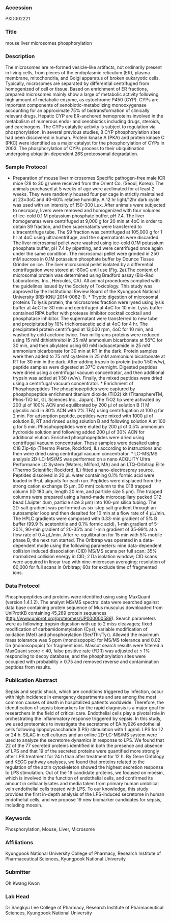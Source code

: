### Accession
PXD002221

### Title
mouse liver microsomes phosphorylation

### Description
The microsomes are re-formed vesicle-like artifacts, not ordinarily present in living cells, from pieces of the endoplasmic reticulum (ER), plasma membrane, mitochondria, and Golgi apparatus of broken eukaryotic cells. Typically, microsomes are separated by differential centrifuged from homogenized of cell or tissue. Based on enrichment of ER fractions, prepared microsomes mainly show a large of metabolic activity following high amount of metabolic enzyme, as cytochrome P450 (CYP). CYPs are important components of xenobiotic-metabolizing monooxygenase accounting for an approximate 75% of biotransformation of clinically relevant drugs. Hepatic CYP are ER-anchored hemoproteins involved in the metabolism of numerous endo- and xenobiotics including drugs, steroids, and carcinogens.  The CYPs catalytic activity is subject to regulation via phosphorylation. In several previous studies, 8 CYP phosphorylation sites had been discovered in human. Protein kinase A (PKA) and protein kinase C (PKC) were identified as a major catalyst for the phosphorylation of CYPs in 2003. The phosphorylation of CYPs process to their ubiquitination undergoing ubiquitin-dependent 26S proteosomal degradation.

### Sample Protocol
* Preparation of mouse liver microsomes Specific pathogen-free male ICR mice (28 to 30 g) were received from the Orient Co. (Seoul, Korea). The animals purchased at 5 weeks of age were acclimated for at least 2 weeks. They were randomly housed four per cage in strictly maintained at 23±3oC and 40-60% relative humidity. A 12 hr light/12hr dark cycle was used with an intensity of 150-300 Lux. After animals were subjected to necropsy, livers were removed and homogenized with four volumes of ice-cold 0.1 M potassium phosphate buffer, pH 7.4. The liver homogenates were centrifuged at 9,000 g for 20 min at 4oC in order to obtain S9 fraction, and then supernatants were transferred to ultracentrifuge tube. The S9 fraction was centrifuged at 105,000 g for 1 hr at 4oC using ultracentrifuge, and the supernatants were discarded. The liver microsomal pellet were washed using ice-cold 0.1M potassium phosphate buffer, pH 7.4 by pipetting, and were centrifuged once again under the same condition. The microsomal pellet were grinded in 250 mM sucrose in 0.1M potassium phosphate buffer by Dounce Tissue Grinder on ice. The liver microsomal pellet isolated by a differential centrifugation were stored at -80oC until use (Fig. 2a).The content of microsomal protein was determined using Bradford assay (Bio-Rad Laboratories, Inc., Hercules, CA). All animal procedures complied with the guidelines issued by the Society of Toxicology. This study was approved by the Institutional Review Board of the Kyungpook National University (IRB-KNU 2014-0082-1).  * Tryptic digestion of microsomal proteins To lysis protein, the microsomes fraction were lysed using lysis buffer at 4oC for 30 min and centrifuged at 4oC for 10 min. Lysis buffer contained RIPA buffer with protease inhibitor cocktail cocktail and phosphatase inhibitor. The supernatant were transferred to new tube and precipitated by 10% trichloroacetic acid at 4oC for 4 hr. The precipitated protein centrifuged at 13,000 rpm, 4oC for 10 min, and washed by cold acetone twice. Two milligrams proteins were reduced using 15 mM dithiothreitol in 25 mM ammonium bicarbonate at 56°C for 30 min, and then alkylated using 60 mM iodoacetamide in 25 mM ammonium bicarbonate for 30 min at RT in the dark. Protein samples were then added to 75 mM cysteine in 25 mM ammonium bicarbonate at RT for 30 min in the dark. After adding trypsin to protein (ratio 1:50 w/w), peptide samples were digested at 37°C overnight. Digested peptides were dried using a centrifugal vacuum concentrator, and then additional trypsin was added at 1:50 (w/w). Finally, the mixed peptides were dried using a centrifugal vacuum concentrator.  * Enrichment of Phosphopeptides The phosphopeptides were captured by phosphopeptide enrichment titanium dioxide (TiO2) kit (TitansphereTM, Phos-TiO kit, GL Sciences Inc., Japan). The TiO2 tip were activated by 200 μl of 100% ACN and equilibrated by 200 μl of solution B (1 M glycolic acid in 80% ACN with 2% TFA) using centrifugation at 100 g for 2 min. For adsorption peptide, peptides were mixed with 1000 μl of solution B, RT and rinsed using solution B and following solution A at 100 g for 5 min. Phosphopeptides were eluted by 200 μl of 0.5% ammonium hydroxide solution and following added 200 μl of 30% ACN for additional elution. Enriched phosphopeptides were dried using centrifugal vacuum concentrator. These samples were desalted using C18 Zip-tip (Thermo Pierce, Rockford, IL) according to instructions and then were dried using centrifugal vacuum concentrator.  * LC-MS/MS analysis 2D-LC-MS/MS was performed on a nano ACQUITY Ultra Performance LC System (Waters; Milford, MA) and an LTQ-Orbitrap Elite (Thermo Scientific; Rockford, IL) fitted a nano-electrospray source. Peptides dissolved in 20 µL water containing 0.1% formic acid were loaded in 9-µL aliquots for each run. Peptides were displaced from the strong cation exchange (5 μm, 30 mm) column to the C18 trapped column (ID 180 μm, length 20 mm, and particle size 5 μm). The trapped columns were prepared using a hand-made microcapillary packed C12 bead (Juipter 4um, particle size 3 μm) into 100-μm silica tubing. The 2D-salt gradient was performed as six-step salt gradient through an autosampler loop and then desalted for 10 min at a flow rate of 4 µL/min. The HPLC gradients were composed with 0.33-min gradient of 5% B buffer (99.9 % acetonitrile and 0.1% formic acid), 1-min gradient of 5-20%, 90-min gradient of 20-35% and 1-min gradient of 35-99% at a flow rate of 0.4 μL/min. After re-equilibration for 15 min with 5% mobile phase B, the next run started. The Oribtrap was operated in a data-dependent mode using the following parameters: nine data-dependent collision induced dissociation (CID) MS/MS scans per full scan; 35% normalized collision energy in CID; 2 Da isolation window; CID scans were acquired in linear trap with nine-microscan averaging; resolution of 60,000 for full scans in Orbitrap; 60s for exclude time of fragmented ions.

### Data Protocol
Phosphopeptides and proteins were identified using using MaxQuant (version 1.4.1.2). The analyst MS/MS spectral data were searched against data base containing protein sequence of Mus musculus downloaded from UniProtKB containing 45,269 protein sequences (http://www.uniprot.org/proteomes/UP000000589). Search parameters were as following: trypsin digestion with up to 2 miss cleavages; fixed modification of carbamidometylation (Cys); variable modification of oxidation (Met) and phosphorylation (Ser/Thr/Tyr). Allowed the maximum mass tolerance was 5 ppm (monoisopopic) for MS/MS tolerance and 0.02 Da (monoisopopic) for fragment ions. Mascot search results were filtered a MaxQuant score ≥ 40, false positive rate (FDR) was adjusted at ≤ 1% responding to decoy database, and the phosphorylation sites were occupied with probability ≥ 0.75 and removed reverse and contamination peptides from results.

### Publication Abstract
Sepsis and septic shock, which are conditions triggered by infection, occur with high incidence in emergency departments and are among the most common causes of death in hospitalized patients worldwide. Therefore, the identification of sepsis biomarkers for the rapid diagnosis is a major goal for researchers in the field of critical care. Endothelial cells play a pivotal role in orchestrating the inflammatory response triggered by sepsis. In this study, we used proteomics to investigate the secretome of EA.hy926 endothelial cells following lipopolysaccharide (LPS) stimulation with 1 &#x3bc;g/mL LPS for 12 or 24 h. SILAC in cell cultures and an online 2D-LC-MS/MS system were used to analyze the secretome dynamics in response to LPS. We found that 22 of the 77 secreted proteins identified in both the presence and absence of LPS and that 19 of the secreted proteins were quantified more strongly after LPS treatment for 24 h than after treatment for 12 h. By Gene Ontology and KEGG pathway analyses, we found that proteins related to the regulation of the actin cytoskeleton showed the highest secretion response to LPS stimulation. Out of the 19 candidate proteins, we focused on moesin, which is involved in the function of endothelial cells, and confirmed its amount in cellular lysates and media taken from primary human umbilical vein endothelial cells treated with LPS. To our knowledge, this study provides the first in-depth analysis of the LPS-induced secretome in human endothelial cells, and we propose 19 new biomarker candidates for sepsis, including moesin.

### Keywords
Phosphorylation, Mouse, Liver, Microsome

### Affiliations
Kyungpook National University
College of Pharmacy, Research Institute of Pharmaceutical Sciences, Kyungpook National University

### Submitter
Oh Kwang Kwon

### Lab Head
Dr Sangkyu Lee
College of Pharmacy, Research Institute of Pharmaceutical Sciences, Kyungpook National University


